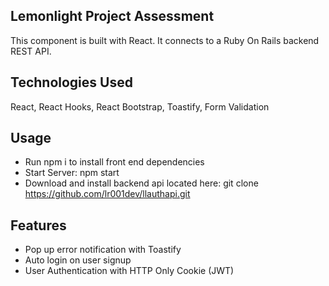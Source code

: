 ## Lemonlight Project Assessment

This component is built with React. It connects to a Ruby On Rails backend REST API.


## Technologies Used
React, React Hooks, React Bootstrap, Toastify, Form Validation

## Usage
- Run npm i to install front end dependencies
- Start Server: npm start
- Download and install backend api located here:
git clone https://github.com/lr001dev/llauthapi.git

## Features
- Pop up error notification with Toastify
- Auto login on user signup
- User Authentication with HTTP Only Cookie (JWT)
